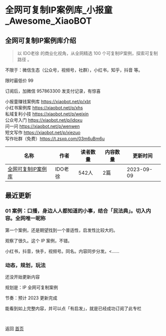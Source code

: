 # 全网可复制IP案例库_小报童_Awesome_XiaoBOT

## 全网可复制IP案例库介绍
> 以 IDO老徐 的商业化视角，从全网精选 100 个可复制IP案例，探索可复制路径 。    
    
不限于：微信生态（公众号，视频号，社群），小红书，知乎，抖音 等。    
    
限时最低价 99    
    
订阅后，加微信 957863300 发支付记录，有惊喜    
    
小报童赚钱案例库 https://xiaobot.net/p/xbt    
小红书案例库 https://xiaobot.net/p/xhs    
私域复利小技 https://xiaobot.net/p/weixin    
公众号入门 https://xiaobot.net/p/idoxu    
问一问 https://xiaobot.net/p/wenwen    
短文写作 https://xiaobot.net/p/xiezuo    
写作社群（免费）https://t.zsxq.com/03m6uBm6u  
  


|名称|作者|读者数量|内容数量|更新时间|
|---|---|---|---|---|
|[全网可复制IP案例库](https://xiaobot.net/p/ip100?refer=0b133df9-27dc-423b-8101-639049001c13)|IDO老徐|542人|2篇|2023-09-09|

## 最近更新
### 01 案例：口播，身边人人都知道的小事，结合「民法典」。切入内容。全网唯一昵称

第一个案例，还是期望找到一个普适性，启发性比较大的。

观察了很久。这个 IP 案例，不错。

小红书，抖音，快手，视频号。同名。内容同步分发。<......

### 动态，规划，玩法

还没开始更新内容

规划是：IP 全网可复制案例

节奏：预计 2023 更新完成

能看到如上完整内容，并可以点「有启发」，就是已经成功订阅了此专栏


<a href="https://github.com/Reno9527/awesome-xiaobot" style="color: white; text-decoration: none;">awesome-xiaobot</a>

返回 [首页](../README.md)

